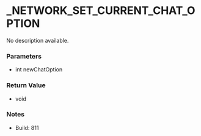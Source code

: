 # _NETWORK_SET_CURRENT_CHAT_OPTION

No description available.

### Parameters
* int newChatOption

### Return Value
* void

### Notes
* Build: 811

